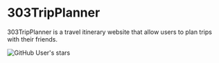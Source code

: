 # 303TripPlanner
303TripPlanner is a travel itinerary website that allow users to plan trips with their friends.

![GitHub User's stars](https://img.shields.io/github/stars/gjpark03)




